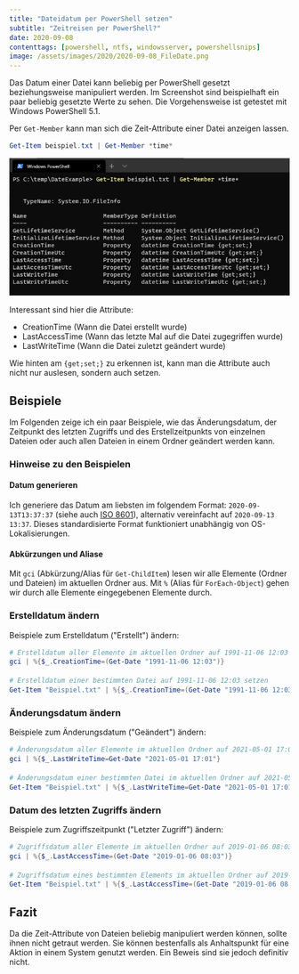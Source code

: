 ```yaml
---
title: "Dateidatum per PowerShell setzen"
subtitle: "Zeitreisen per PowerShell?"
date: 2020-09-08
contenttags: [powershell, ntfs, windowsserver, powershellsnips]
image: /assets/images/2020/2020-09-08_FileDate.png
---
```


Das Datum einer Datei kann beliebig per PowerShell gesetzt beziehungsweise manipuliert werden. Im Screenshot sind beispielhaft ein paar beliebig gesetzte Werte zu sehen. Die Vorgehensweise ist getestet mit Windows PowerShell 5.1.

Per `Get-Member` kann man sich die Zeit-Attribute einer Datei anzeigen lassen.

```powershell
Get-Item beispiel.txt | Get-Member *time*
```

![Dateidatums-Attribute anzeigen](/assets/images/2020/2020-09-08_DateAttributes.png "Dateidatums-Attribute anzeigen")

Interessant sind hier die Attribute:

-   CreationTime (Wann die Datei erstellt wurde)
-   LastAccessTime (Wann das letzte Mal auf die Datei zugegriffen wurde)
-   LastWriteTime (Wann die Datei zuletzt geändert wurde)

Wie hinten am `{get;set;}` zu erkennen ist, kann man die Attribute auch nicht nur auslesen, sondern auch setzen.

## Beispiele

Im Folgenden zeige ich ein paar Beispiele, wie das Änderungsdatum, der Zeitpunkt des letzten Zugriffs und des Erstellzeitpunkts von einzelnen Dateien oder auch allen Dateien in einem Ordner geändert werden kann.

### Hinweise zu den Beispielen

#### Datum generieren

Ich generiere das Datum am liebsten im folgendem Format: `2020-09-13T13:37:37` (siehe auch [ISO 8601](https://de.wikipedia.org/wiki/ISO_8601#:~:text=Das%20%C3%BCblichste%20Zeitformat%20der%20Norm,%2D14T23%3A34%3A30.)), alternativ vereinfacht auf `2020-09-13 13:37`. Dieses standardisierte Format funktioniert unabhängig von OS-Lokalisierungen.

#### Abkürzungen und Aliase

Mit `gci` (Abkürzung/Alias für `Get-ChildItem`) lesen wir alle Elemente (Ordner und Dateien) im aktuellen Ordner aus.
Mit `%` (Alias für `ForEach-Object`) gehen wir durch alle Elemente eingegebenen Elemente durch.

### Erstelldatum ändern

Beispiele zum Erstelldatum ("Erstellt") ändern:

```powershell
# Erstelldatum aller Elemente im aktuellen Ordner auf 1991-11-06 12:03 setzen
gci | %{$_.CreationTime=(Get-Date "1991-11-06 12:03")}

# Erstelldatum einer bestimmten Datei auf 1991-11-06 12:03 setzen
Get-Item "Beispiel.txt" | %{$_.CreationTime=(Get-Date "1991-11-06 12:03")}
```

### Änderungsdatum ändern

Beispiele zum Änderungsdatum ("Geändert") ändern:

```powershell
# Änderungsdatum aller Elemente im aktuellen Ordner auf 2021-05-01 17:01 setzen
gci | %{$_.LastWriteTime=Get-Date "2021-05-01 17:01"}

# Änderungsdatum einer bestimmten Datei im aktuellen Ordner auf 2021-05-01 17:01 setzen
Get-Item "Beispiel.txt" | %{$_.LastWriteTime=Get-Date "2021-05-01 17:01"}
```

### Datum des letzten Zugriffs ändern

Beispiele zum Zugriffszeitpunkt ("Letzter Zugriff") ändern:

```powershell
# Zugriffsdatum aller Elemente im aktuellen Ordner auf 2019-01-06 08:03 setzen
gci | %{$_.LastAccessTime=(Get-Date "2019-01-06 08:03")}

# Zugriffsdatum eines bestimmten Elements im aktuellen Ordner auf 2019-01-06 08:03 setzen
Get-Item "Beispiel.txt" | %{$_.LastAccessTime=(Get-Date "2019-01-06 08:03")}
```

## Fazit

Da die Zeit-Attribute von Dateien beliebig manipuliert werden können, sollte ihnen nicht getraut werden. Sie können bestenfalls als Anhaltspunkt für eine Aktion in einem System genutzt werden. Ein Beweis sind sie jedoch definitiv nicht.
